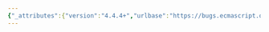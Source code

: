```yaml
---
{"_attributes":{"version":"4.4.4+","urlbase":"https://bugs.ecmascript.org/","maintainer":"dherman@mozilla.com"},"bug":{"bug_id":4071,"creation_ts":"2015-02-21 14:21:00 -0800","short_desc":"4.2.2: \"code unit\"","delta_ts":"2015-03-04 18:58:17 -0800","product":"Draft for 6th Edition","component":"editorial issue","version":"Rev 34: February 20, 2015 Release Candidate 1","rep_platform":"All","op_sys":"All","bug_status":"RESOLVED","resolution":"FIXED","priority":"Normal","bug_severity":"minor","everconfirmed":true,"reporter":{"uid":"jmdyck","name":"Michael Dyck"},"assigned_to":{"uid":"allen","name":"Allen Wirfs-Brock"},"long_desc":[{"commentid":13246,"comment_count":0,"who":{"uid":"jmdyck","name":"Michael Dyck"},"bug_when":"2015-02-21 14:21:11 -0800","thetext":"In 4.2.2 \"The Strict Variant of ECMAScript\",\npara 2 uses the term \"code unit\" differently\nfrom how the rest of the spec uses it.\n\nMaybe change to \"source unit\"?"},{"commentid":13268,"comment_count":1,"who":{"uid":"allen","name":"Allen Wirfs-Brock"},"bug_when":"2015-02-23 17:46:03 -0800","thetext":"fixed in rev35 editor's draft\n\n\"source text unit\""},{"commentid":13514,"comment_count":2,"who":{"uid":"allen","name":"Allen Wirfs-Brock"},"bug_when":"2015-03-04 18:58:17 -0800","thetext":"fixed in rev35"}]}}
---
```


